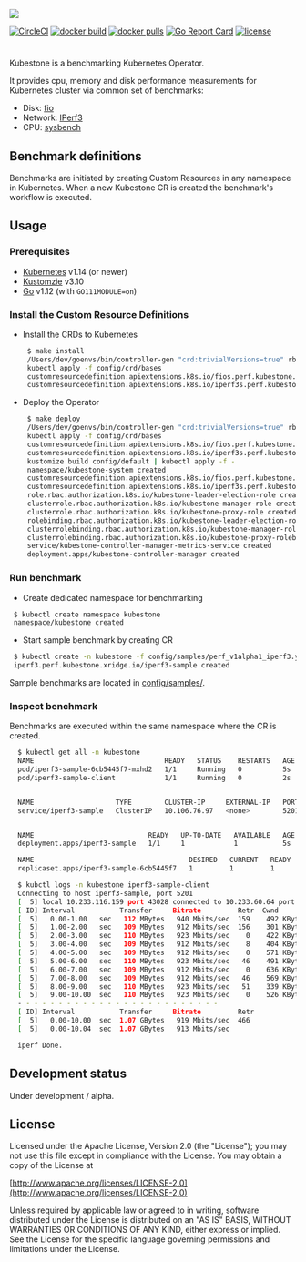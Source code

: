 ![](https://raw.githubusercontent.com/xridge/kubestone/master/images/kubestone-logo.png)


[![CircleCI](https://circleci.com/gh/xridge/kubestone/tree/master.svg?style=shield)](https://circleci.com/gh/xridge/kubestone/tree/master)
[![docker build](https://img.shields.io/docker/cloud/build/xridge/kubestone.svg)](https://hub.docker.com/r/xridge/kubestone)
[![docker pulls](https://img.shields.io/docker/pulls/xridge/kubestone.svg)](https://hub.docker.com/r/xridge/kubestone)
[![Go Report Card](https://goreportcard.com/badge/github.com/xridge/kubestone)](https://goreportcard.com/report/github.com/xridge/kubestone)
[![license](https://img.shields.io/badge/License-Apache%202.0-blue.svg)](https://www.apache.org/licenses/LICENSE-2.0)

#
Kubestone is a benchmarking Kubernetes Operator.

It provides cpu, memory and disk performance measurements
for Kubernetes cluster via common set of benchmarks:
 * Disk: [fio](https://fio.readthedocs.io)
 * Network: [IPerf3](https://iperf.fr)
 * CPU: [sysbench](https://wiki.gentoo.org/wiki/Sysbench)
 
## Benchmark definitions
Benchmarks are initiated by creating Custom Resources in
any namespace in Kubernetes. When a new Kubestone CR is created
the benchmark's workflow is executed.

## Usage
### Prerequisites
 * [Kubernetes](https://kubernetes.io) v1.14 (or newer)
 * [Kustomzie](https://kustomize.io) v3.10
 * [Go](https://golang.org) v1.12 (with `GO111MODULE=on`)


### Install the Custom Resource Definitions
 * Install the CRDs to Kubernetes
    ```bash
     $ make install
     /Users/dev/goenvs/bin/controller-gen "crd:trivialVersions=true" rbac:roleName=manager-role webhook paths="./..." output:crd:artifacts:config=config/crd/bases
     kubectl apply -f config/crd/bases
     customresourcedefinition.apiextensions.k8s.io/fios.perf.kubestone.xridge.io configured
     customresourcedefinition.apiextensions.k8s.io/iperf3s.perf.kubestone.xridge.io configured
    ```
 * Deploy the Operator
    ```bash
     $ make deploy
     /Users/dev/goenvs/bin/controller-gen "crd:trivialVersions=true" rbac:roleName=manager-role webhook paths="./..." output:crd:artifacts:config=config/crd/bases
     kubectl apply -f config/crd/bases
     customresourcedefinition.apiextensions.k8s.io/fios.perf.kubestone.xridge.io created
     customresourcedefinition.apiextensions.k8s.io/iperf3s.perf.kubestone.xridge.io created
     kustomize build config/default | kubectl apply -f -
     namespace/kubestone-system created
     customresourcedefinition.apiextensions.k8s.io/fios.perf.kubestone.xridge.io configured
     customresourcedefinition.apiextensions.k8s.io/iperf3s.perf.kubestone.xridge.io configured
     role.rbac.authorization.k8s.io/kubestone-leader-election-role created
     clusterrole.rbac.authorization.k8s.io/kubestone-manager-role created
     clusterrole.rbac.authorization.k8s.io/kubestone-proxy-role created
     rolebinding.rbac.authorization.k8s.io/kubestone-leader-election-rolebinding created
     clusterrolebinding.rbac.authorization.k8s.io/kubestone-manager-rolebinding created
     clusterrolebinding.rbac.authorization.k8s.io/kubestone-proxy-rolebinding created
     service/kubestone-controller-manager-metrics-service created
     deployment.apps/kubestone-controller-manager created
    ```

### Run benchmark
 * Create dedicated namespace for benchmarking
 ```bash
  $ kubectl create namespace kubestone
  namespace/kubestone created
 ```
 * Start sample benchmark by creating CR
 ```bash
  $ kubectl create -n kubestone -f config/samples/perf_v1alpha1_iperf3.yaml
  iperf3.perf.kubestone.xridge.io/iperf3-sample created
 ```

Sample benchmarks are located in [config/samples/](config/samples).

### Inspect benchmark
Benchmarks are executed within the same namespace where the CR is created.
```bash
  $ kubectl get all -n kubestone
  NAME                                READY   STATUS    RESTARTS   AGE
  pod/iperf3-sample-6cb5445f7-mxhd2   1/1     Running   0          5s
  pod/iperf3-sample-client            1/1     Running   0          2s


  NAME                    TYPE        CLUSTER-IP     EXTERNAL-IP   PORT(S)    AGE
  service/iperf3-sample   ClusterIP   10.106.76.97   <none>        5201/TCP   5s


  NAME                            READY   UP-TO-DATE   AVAILABLE   AGE
  deployment.apps/iperf3-sample   1/1     1            1           5s

  NAME                                      DESIRED   CURRENT   READY   AGE
  replicaset.apps/iperf3-sample-6cb5445f7   1         1         1       5s

  $ kubctl logs -n kubestone iperf3-sample-client
  Connecting to host iperf3-sample, port 5201
  [  5] local 10.233.116.159 port 43028 connected to 10.233.60.64 port 5201
  [ ID] Interval           Transfer     Bitrate         Retr  Cwnd
  [  5]   0.00-1.00   sec   112 MBytes   940 Mbits/sec  159    492 KBytes
  [  5]   1.00-2.00   sec   109 MBytes   912 Mbits/sec  156    301 KBytes
  [  5]   2.00-3.00   sec   110 MBytes   923 Mbits/sec    0    422 KBytes
  [  5]   3.00-4.00   sec   109 MBytes   912 Mbits/sec    8    404 KBytes
  [  5]   4.00-5.00   sec   109 MBytes   912 Mbits/sec    0    571 KBytes
  [  5]   5.00-6.00   sec   110 MBytes   923 Mbits/sec   46    491 KBytes
  [  5]   6.00-7.00   sec   109 MBytes   912 Mbits/sec    0    636 KBytes
  [  5]   7.00-8.00   sec   109 MBytes   912 Mbits/sec   46    569 KBytes
  [  5]   8.00-9.00   sec   110 MBytes   923 Mbits/sec   51    339 KBytes
  [  5]   9.00-10.00  sec   110 MBytes   923 Mbits/sec    0    526 KBytes
  - - - - - - - - - - - - - - - - - - - - - - - - -
  [ ID] Interval           Transfer     Bitrate         Retr
  [  5]   0.00-10.00  sec  1.07 GBytes   919 Mbits/sec  466             sender
  [  5]   0.00-10.04  sec  1.07 GBytes   913 Mbits/sec                  receiver

  iperf Done.

```


## Development status
Under development / alpha.


## License
Licensed under the Apache License, Version 2.0 (the "License");
you may not use this file except in compliance with the License.
You may obtain a copy of the License at

[http://www.apache.org/licenses/LICENSE-2.0](http://www.apache.org/licenses/LICENSE-2.0)

Unless required by applicable law or agreed to in writing, software
distributed under the License is distributed on an "AS IS" BASIS,
WITHOUT WARRANTIES OR CONDITIONS OF ANY KIND, either express or implied.
See the License for the specific language governing permissions and
limitations under the License.
